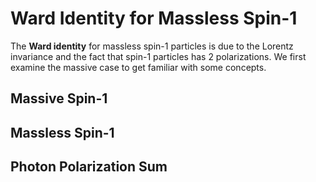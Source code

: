 # Ward Identity for Massless Spin-1

The **Ward identity** for massless spin-1 particles is due to the Lorentz invariance and the fact that spin-1 particles has 2 polarizations. We first examine the massive case to get familiar with some concepts. 

## Massive Spin-1

## Massless Spin-1

## Photon Polarization Sum